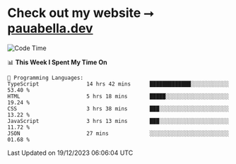# Check out my website ⭢ [pauabella.dev](https://pauabella.dev)

<!--START_SECTION:waka-->
![Code Time](http://img.shields.io/badge/Code%20Time-2%2C795%20hrs%2014%20mins-blue)

📊 **This Week I Spent My Time On** 

```text
💬 Programming Languages: 
TypeScript               14 hrs 42 mins      █████████████░░░░░░░░░░░░   53.40 % 
HTML                     5 hrs 18 mins       █████░░░░░░░░░░░░░░░░░░░░   19.24 % 
CSS                      3 hrs 38 mins       ███░░░░░░░░░░░░░░░░░░░░░░   13.22 % 
JavaScript               3 hrs 13 mins       ███░░░░░░░░░░░░░░░░░░░░░░   11.72 % 
JSON                     27 mins             ░░░░░░░░░░░░░░░░░░░░░░░░░   01.68 % 
```


 Last Updated on 19/12/2023 06:06:04 UTC
<!--END_SECTION:waka-->
